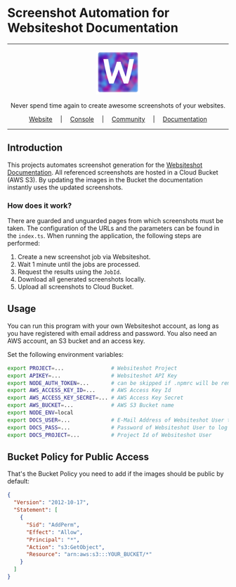 # Screenshot Automation for Websiteshot Documentation

<hr />

<div align="center">
    <a href="https://websiteshot.app/">
        <img src="./assets/logopublicsmall.png" width="100">
    </a>
</div>

<div align="center">
<p>Never spend time again to create awesome screenshots of your websites.</p>
</div>

<div align="center">
<a style="margin: 1em;" href="https://websiteshot.app">Website</a> | <a style="margin: 1em;" href="https://console.websiteshot.app">Console</a> | <a style="margin: 1em;" href="https://github.com/websiteshot/community/discussions">Community</a> | <a style="margin: 1em;" href="https://docs.websiteshot.app">Documentation</a>
</div>

<hr />

## Introduction

This projects automates screenshot generation for the [Websiteshot Documentation](https://docs.websiteshot.app). All referenced screenshots are hosted in a Cloud Bucket (AWS S3). By updating the images in the Bucket the documentation instantly uses the updated screenshots.

### How does it work?

There are guarded and unguarded pages from which screenshots must be taken. The configuration of the URLs and the parameters can be found in the `index.ts`. When running the application, the following steps are performed:

1. Create a new screenshot job via Websiteshot.
2. Wait 1 minute until the jobs are processed.
3. Request the results using the `JobId`.
4. Download all generated screenshots locally.
5. Upload all screenshots to Cloud Bucket.

## Usage

You can run this program with your own Websiteshot account, as long as you have registered with email address and password. You also need an AWS account, an S3 bucket and an access key.

Set the following environment variables:

```bash
export PROJECT=...               # Websiteshot Project
export APIKEY=...                # Websiteshot API Key
export NODE_AUTH_TOKEN=...       # can be skipped if .npmrc will be removed
export AWS_ACCESS_KEY_ID=...     # AWS Access Key Id
export AWS_ACCESS_KEY_SECRET=... # AWS Access Key Secret
export AWS_BUCKET=...            # AWS S3 Bucket name
export NODE_ENV=local
export DOCS_USER=...             # E-Mail Address of Websiteshot User to log in
export DOCS_PASS=...             # Password of Websiteshot User to log in
export DOCS_PROJECT=...          # Project Id of Websiteshot User
```

## Bucket Policy for Public Access

That's the Bucket Policy you need to add if the images should be public by default:

```json
{
  "Version": "2012-10-17",
  "Statement": [
    {
      "Sid": "AddPerm",
      "Effect": "Allow",
      "Principal": "*",
      "Action": "s3:GetObject",
      "Resource": "arn:aws:s3:::YOUR_BUCKET/*"
    }
  ]
}
```
